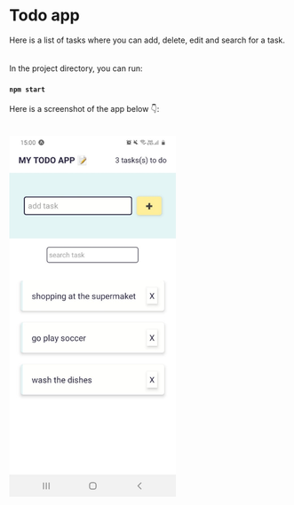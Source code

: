 # Todo app
Here is a list of tasks where you can add, delete, edit and search for a task. 
<br>
<br>
<br>
In the project directory, you can run:

#### `npm start`

Here is a screenshot of the app below 👇:
<br>
<br>
<br>
<img src="./assets/app-preview.jpg" alt="the preview of the todo app" width="300" >
